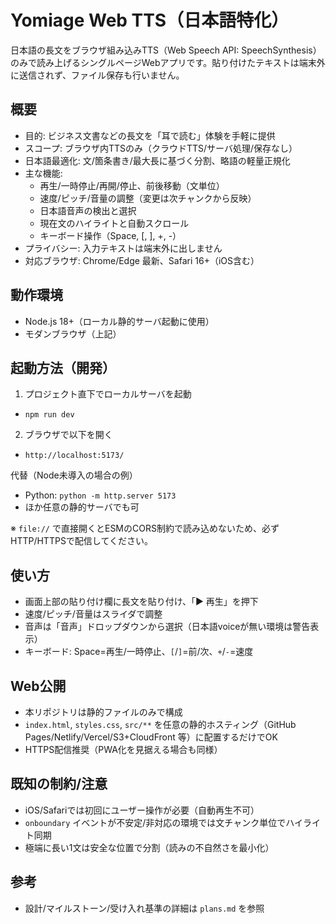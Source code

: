 # Yomiage Web TTS（日本語特化）

日本語の長文をブラウザ組み込みTTS（Web Speech API: SpeechSynthesis）のみで読み上げるシングルページWebアプリです。貼り付けたテキストは端末外に送信されず、ファイル保存も行いません。

## 概要
- 目的: ビジネス文書などの長文を「耳で読む」体験を手軽に提供
- スコープ: ブラウザ内TTSのみ（クラウドTTS/サーバ処理/保存なし）
- 日本語最適化: 文/箇条書き/最大長に基づく分割、略語の軽量正規化
- 主な機能:
  - 再生/一時停止/再開/停止、前後移動（文単位）
  - 速度/ピッチ/音量の調整（変更は次チャンクから反映）
  - 日本語音声の検出と選択
  - 現在文のハイライトと自動スクロール
  - キーボード操作（Space, [, ], +, -）
- プライバシー: 入力テキストは端末外に出しません
- 対応ブラウザ: Chrome/Edge 最新、Safari 16+（iOS含む）

## 動作環境
- Node.js 18+（ローカル静的サーバ起動に使用）
- モダンブラウザ（上記）

## 起動方法（開発）
1) プロジェクト直下でローカルサーバを起動
- `npm run dev`
2) ブラウザで以下を開く
- `http://localhost:5173/`

代替（Node未導入の場合の例）
- Python: `python -m http.server 5173`
- ほか任意の静的サーバでも可

※ `file://` で直接開くとESMのCORS制約で読み込めないため、必ずHTTP/HTTPSで配信してください。

## 使い方
- 画面上部の貼り付け欄に長文を貼り付け、「▶ 再生」を押下
- 速度/ピッチ/音量はスライダで調整
- 音声は「音声」ドロップダウンから選択（日本語voiceが無い環境は警告表示）
- キーボード: Space=再生/一時停止、`[`/`]`=前/次、`+`/`-`=速度

## Web公開
- 本リポジトリは静的ファイルのみで構成
- `index.html`, `styles.css`, `src/**` を任意の静的ホスティング（GitHub Pages/Netlify/Vercel/S3+CloudFront 等）に配置するだけでOK
- HTTPS配信推奨（PWA化を見据える場合も同様）

## 既知の制約/注意
- iOS/Safariでは初回にユーザー操作が必要（自動再生不可）
- `onboundary` イベントが不安定/非対応の環境では文チャンク単位でハイライト同期
- 極端に長い1文は安全な位置で分割（読みの不自然さを最小化）

## 参考
- 設計/マイルストーン/受け入れ基準の詳細は `plans.md` を参照

